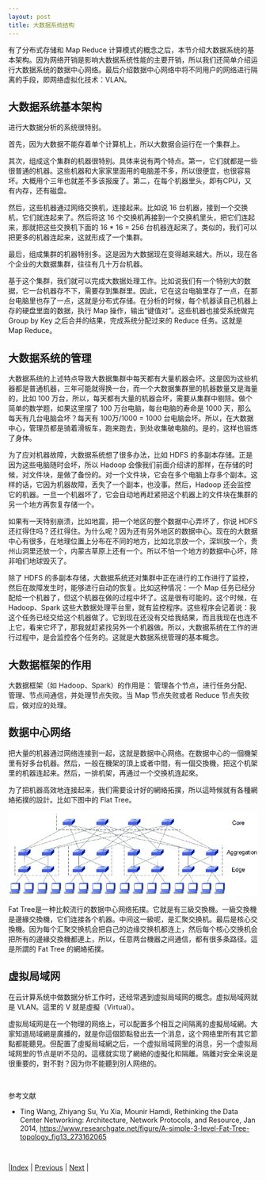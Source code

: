 ```yaml
---
layout: post
title: 大数据系统结构
---
```


有了分布式存储和 Map Reduce 计算模式的概念之后，本节介绍大数据系统的基本架构。因为网络开销是影响大数据系统性能的主要开销，所以我们还简单介绍运行大数据系统的数据中心网络。最后介绍数据中心网络中将不同用户的网络进行隔离的手段，即网络虚拟化技术：VLAN。

## 大数据系统基本架构

进行大数据分析的系统很特别。

首先，因为大数据不能存着单个计算机上，所以大数据会运行在一个集群上。

其次，组成这个集群的机器很特别。具体来说有两个特点。第一，它们就都是一些很普通的机器。这些机器和大家家里面用的电脑差不多，所以很便宜，也很容易坏。大概用个三年也就差不多该报废了。第二，在每个机器里头，即有CPU，又有内存，还有磁盘。

然后，这些机器通过网络交换机，连接起来。比如说 16 台机器，接到一个交换机，它们就连起来了。然后将这 16 个交换机再接到一个交换机里头，把它们连起来，那就把这些交换机下面的 16 * 16 = 256 台机器连起来了。类似的，我们可以把更多的机器连起来，这就形成了一个集群。

最后，组成集群的机器特别多。这是因为大数据现在变得越来越大。所以，现在各个企业的大数据集群，往往有几十万台机器。

基于这个集群，我们就可以完成大数据处理工作。比如说我们有一个特别大的数据，它一台机器存不下，需要存到集群里。因此，它在这台电脑里存了一点，在那台电脑里也存了一点，这就是分布式存储。在分析的时候，每个机器读自己机器上存的硬盘里面的数据，执行 Map 操作，输出“键值对”。这些机器也接受系统做完 Group by Key 之后合并的结果，完成系统分配过来的 Reduce 任务。这就是 Map Reduce。

## 大数据系统的管理

大数据系统的上述特点导致大数据集群中每天都有大量机器会坏。这是因为这些机器都是普通机器，三年可能就得换一台，而一个大数据集群里的机器数量又是海量的，比如 100 万台，所以，每天都有大量的机器会坏，需要从集群中剔除。做个简单的数学题，如果这里摆了 100 万台电脑，每台电脑的寿命是 1000 天，那么每天有几台电脑会坏？每天有 100万/1000 = 1000 台电脑会坏。所以，在大数据中心，管理员都是骑着滑板车，跑来跑去，到处收集破电脑的。是的，这样也锻炼了身体。

为了应对机器故障，大数据系统想了很多办法，比如 HDFS 的多副本存储。正是因为这些电脑随时会坏，所以 Hadoop 会像我们前面介绍讲的那样，在存储的时候，对文件块，是做了备份的。对一个文件块，它会在多个电脑上存多个副本。这样的话，它因为机器故障，丢失了一个副本，也没事。然后，Hadoop 还会监控它的机器。一旦一个机器坏了，它会自动地再赶紧把这个机器上的文件块在集群的另一个地方再恢复存储一个。

如果有一天特别崩溃，比如地震，把一个地区的整个数据中心弄坏了，你说 HDFS 还扛得住吗？还扛得住。为什么呢？因为还有另外地区的数据中心。现在的大数据中心有很多，在地理位置上分布在不同的地方，比如北京放一个，深圳放一个，贵州山洞里还放一个，内蒙古草原上还有一个。所以不怕一个地方的数据中心坏，除非咱们地球毁灭了。

除了 HDFS 的多副本存储，大数据系统还对集群中正在进行的工作进行了监控，然后在故障发生时，能够进行自动的恢复。比如这种情况：一个 Map 任务已经分配给一个机器了，但这个机器在做的过程中坏了。这是很有可能的。这个时候，在 Hadoop、Spark 这些大数据处理平台里，就有监控程序。这些程序会记着说：我这个任务已经交给这个机器做了。它到现在还没有交给我结果，而且我现在也连不上它，看来它坏了，那我就赶紧找另外一个机器做。所以，大数据系统在工作的进行过程中，是会监控各个任务的。这就是大数据系统管理的基本概念。

## 大数据框架的作用

大数据框架（如 Hadoop、Spark）的作用是：	管理各个节点，进行任务分配、管理、节点间通信，并处理节点失败。当	Map 节点失败或者 Reduce 节点失败后，做对应的处理。

## 数据中心网络

把大量的机器通过网络连接到一起，这就是数据中心网络。在数据中心的一個機架里有好多台机器。然后，一般在機架的頂上或者中間，有一個交換機，把这个机架里的机器连起来。然后，一排机架，再通过一个交换机连起來。

为了把机器高效地连接起来，我们需要设计好的網絡拓撲，所以這時候就有各種網絡拓撲的設計。比如下图中的 Flat Tree。

![Fat Tree](fig/fat-tree.png "Fat Tree") 

Fat Tree是一种比較流行的数据中心网络拓撲。它就是有三級交換機。一級交換機是邊緣交換機，它们连接各个机器。中间这一級呢，是汇聚交换机。最后是核心交換機。因为每个汇聚交换机会把自己的边缘交换机都连上，然后每个核心交换机会把所有的邊緣交換機都連上，所以，任意两台機器之间通信，都有很多条路径。這是所謂的 Fat Tree 的網絡拓撲。

## 虚拟局域网

在云计算系统中做数据分析工作时，还经常遇到虚拟局域网的概念。虚拟局域网就是 VLAN。這里的 V 就是虛擬（Virtual）。

虚拟局域网是在一个物理的网络上，可以配置多个相互之间隔离的虛擬局域網。大家知道局域網是廣播的，就是你這個節點發出去一个消息，这个网络里所有其它節點都能聽見。但配置了虛擬局域網之后，一个虚拟局域网里的消息，另一个虚拟局域网里的节点是听不见的。這樣就实现了網絡的虛擬化和隔離。隔離对安全来说是很重要的，對不對？因为你不能聽到別人网络的。

<br/>

参考文献

- Ting Wang, Zhiyang Su, Yu Xia, Mounir Hamdi, Rethinking the Data Center Networking: Architecture, Network Protocols, and Resource, Jan 2014, https://www.researchgate.net/figure/A-simple-3-level-Fat-Tree-topology_fig13_273162065

<br/>

|[Index](../) | [Previous](4-7-mr-lab) | [Next](4-11-shengtai) |
